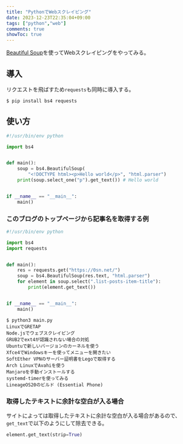 ```yaml
---
title: "PythonでWebスクレイピング"
date: 2023-12-23T22:35:04+09:00
tags: ["python","web"]
comments: true
showToc: true
---
```

[Beautiful Soup](https://www.crummy.com/software/BeautifulSoup/bs4/doc/)を使ってWebスクレイピングをやってみる。

## 導入
リクエストを飛ばすため`requests`も同時に導入する。
```bash
$ pip install bs4 requests
```

## 使い方
```python
#!/usr/bin/env python

import bs4


def main():
    soup = bs4.BeautifulSoup(
        "<!DOCTYPE html><p>Hello world</p>", "html.parser")
    print(soup.select_one("p").get_text()) # Hello world


if __name__ == "__main__":
    main()

```

### このブログのトップページから記事名を取得する例
```python
#!/usr/bin/env python

import bs4
import requests


def main():
    res = requests.get("https://0sn.net/")
    soup = bs4.BeautifulSoup(res.text, "html.parser")
    for element in soup.select(".list-posts-item-title"):
        print(element.get_text())


if __name__ == "__main__":
    main()

```

```
$ python3 main.py
LinuxでGRETAP
Node.jsでウェブスクレイピング
GRUB2でext4が認識されない場合の対処
Ubuntuで新しいバージョンのカーネルを使う
Xfce4でWindowsキーを使ってメニューを開きたい
SoftEther VPNのサーバー証明書をLegoで取得する
Arch LinuxでAvahiを使う
Manjaroを手動インストールする
systemd-timerを使ってみる
LineageOS20のビルド (Essential Phone)
```

### 取得したテキストに余計な空白が入る場合
サイトによっては取得したテキストに余計な空白が入る場合があるので、`get_text`で以下のようにして除去できる。
```python
element.get_text(strip=True)
```